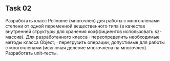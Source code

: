 ## Task 02
 Разработать класс Polinome (многочлен) для работы с многочленами степени  от одной переменной вещественного типа (в качестве внутренней структуры для хранения коэффициентов использовать sz-массив). Для разработанного класса
·              переопределить необходимые методы класса Object;
·              перегрузить операции, допустимые для работы с многочленами (исключая деление многочлена на многочлен). Разработать unit-тесты.
